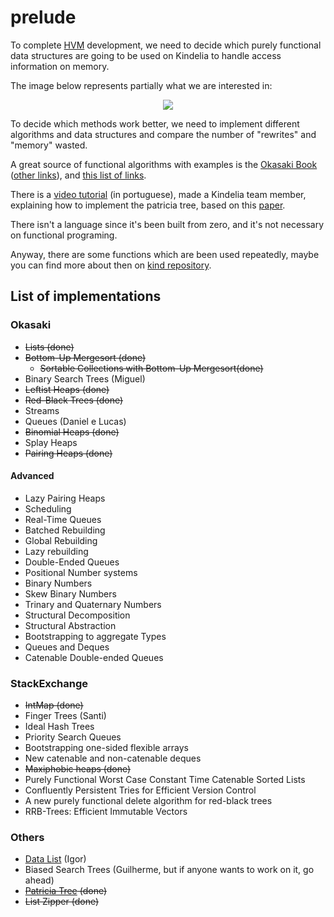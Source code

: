 # prelude

To complete
[HVM](https://github.com/Kindelia/HVM)
development, we need to decide which purely functional data structures are going to be used on Kindelia
to handle access information on memory.

The image below represents partially what we are interested in:

<p align="center">
    <img src="https://i.imgur.com/AoVinac.jpeg">
</p>

To decide which methods work better, we need to implement different algorithms and data structures and compare the number of "rewrites" and "memory" wasted.

A great source of functional algorithms with examples is the
[Okasaki Book](https://br1lib.org/book/502927/5b4598)
([other links](https://br1lib.org/s/PRUTELY%20FUNCTIONAL%20DATA%20STRUCTURES%20OSAKI)), and
[this list of links](https://cstheory.stackexchange.com/questions/1539/whats-new-in-purely-functional-data-structures-since-okasaki).

There is a
[video tutorial](https://www.youtube.com/watch?v=ECstIu4I3NM) (in portuguese),
made a Kindelia team member, explaining how to implement the patricia tree,
based on this
[paper](https://ittc.ku.edu/~andygill/papers/IntMap98.pdf).

There isn't a language since it's been built from zero, and it's not necessary on functional programing.

Anyway, there are some functions which are been used repeatedly,
maybe you can find more about then on
[kind repository](https://github.com/Kindelia/Kind/tree/master/base).

## List of implementations

### Okasaki

* ~~Lists (done)~~
* ~~Bottom-Up Mergesort (done)~~
  * ~~Sortable Collections with Bottom-Up Mergesort(done)~~
* Binary Search Trees (Miguel)
* ~~Leftist Heaps (done)~~
* ~~Red-Black Trees (done)~~
* Streams
* Queues (Daniel e Lucas)
* ~~Binomial Heaps (done)~~
* Splay Heaps
* ~~Pairing Heaps (done)~~

#### Advanced

* Lazy Pairing Heaps
* Scheduling
* Real-Time Queues
* Batched Rebuilding
* Global Rebuilding
* Lazy rebuilding
* Double-Ended Queues
* Positional Number systems
* Binary Numbers
* Skew Binary Numbers
* Trinary and Quaternary Numbers
* Structural Decomposition
* Structural Abstraction
* Bootstrapping to aggregate Types
* Queues and Deques
* Catenable Double-ended Queues

### StackExchange

* ~~IntMap (done)~~
* Finger Trees (Santi)
* Ideal Hash Trees
* Priority Search Queues
* Bootstrapping one-sided flexible arrays
* New catenable and non-catenable deques
* ~~Maxiphobic heaps (done)~~
* Purely Functional Worst Case Constant Time Catenable Sorted Lists
* Confluently Persistent Tries for Efficient Version Control
* A new purely functional delete algorithm for red-black trees
* RRB-Trees: Efficient Immutable Vectors

### Others

* [Data List](https://hackage.haskell.org/package/base-4.16.1.0/docs/Data-List.html) (Igor)
* Biased Search Trees (Guilherme, but if anyone wants to work on it, go ahead)
* ~~[Patricia Tree](https://ittc.ku.edu/~andygill/papers/IntMap98.pdf) (done)~~
* ~~List Zipper (done)~~
